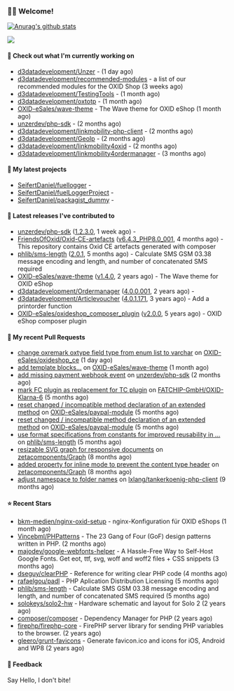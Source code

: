 ### 🙋🏻 Welcome!

[![Anurag's github stats](https://github-readme-stats.vercel.app/api?username=seifertdaniel&show_icons=true&count_private=true)](https://github.com/anuraghazra/github-readme-stats)

![](https://github-profile-summary-cards.vercel.app/api/cards/profile-details?username=SeifertDaniel&theme=vue)

#### 👷 Check out what I'm currently working on

- [d3datadevelopment/Unzer](https://github.com/d3datadevelopment/Unzer) -  (1 day ago)
- [d3datadevelopment/recommended-modules](https://github.com/d3datadevelopment/recommended-modules) - a list of our recommended modules for the OXID Shop (3 weeks ago)
- [d3datadevelopment/TestingTools](https://github.com/d3datadevelopment/TestingTools) -  (1 month ago)
- [d3datadevelopment/oxtotp](https://github.com/d3datadevelopment/oxtotp) -  (1 month ago)
- [OXID-eSales/wave-theme](https://github.com/OXID-eSales/wave-theme) - The Wave theme for OXID eShop (1 month ago)
- [unzerdev/php-sdk](https://github.com/unzerdev/php-sdk) -  (2 months ago)
- [d3datadevelopment/linkmobility-php-client](https://github.com/d3datadevelopment/linkmobility-php-client) -  (2 months ago)
- [d3datadevelopment/GeoIp](https://github.com/d3datadevelopment/GeoIp) -  (2 months ago)
- [d3datadevelopment/linkmobility4oxid](https://github.com/d3datadevelopment/linkmobility4oxid) -  (2 months ago)
- [d3datadevelopment/linkmobility4ordermanager](https://github.com/d3datadevelopment/linkmobility4ordermanager) -  (3 months ago)

#### 🌱 My latest projects

- [SeifertDaniel/fuellogger](https://github.com/SeifertDaniel/fuellogger) - 
- [SeifertDaniel/fuelLoggerProject](https://github.com/SeifertDaniel/fuelLoggerProject) - 
- [SeifertDaniel/packagist_dummy](https://github.com/SeifertDaniel/packagist_dummy) - 

#### 🔭 Latest releases I've contributed to

- [unzerdev/php-sdk](https://github.com/unzerdev/php-sdk) ([1.2.3.0](https://github.com/unzerdev/php-sdk/releases/tag/1.2.3.0), 1 week ago) - 
- [FriendsOfOxid/Oxid-CE-artefacts](https://github.com/FriendsOfOxid/Oxid-CE-artefacts) ([v6.4.3_PHP8.0_001](https://github.com/FriendsOfOxid/Oxid-CE-artefacts/releases/tag/v6.4.3_PHP8.0_001), 4 months ago) - This repository contains Oxid CE artefacts generated with composer
- [phlib/sms-length](https://github.com/phlib/sms-length) ([2.0.1](https://github.com/phlib/sms-length/releases/tag/2.0.1), 5 months ago) - Calculate SMS GSM 03.38 message encoding and length, and number of concatenated SMS required
- [OXID-eSales/wave-theme](https://github.com/OXID-eSales/wave-theme) ([v1.4.0](https://github.com/OXID-eSales/wave-theme/releases/tag/v1.4.0), 2 years ago) - The Wave theme for OXID eShop
- [d3datadevelopment/Ordermanager](https://github.com/d3datadevelopment/Ordermanager) ([4.0.0.001](https://github.com/d3datadevelopment/Ordermanager/releases/tag/4.0.0.001), 2 years ago) - 
- [d3datadevelopment/Articlevoucher](https://github.com/d3datadevelopment/Articlevoucher) ([4.0.1.171](https://github.com/d3datadevelopment/Articlevoucher/releases/tag/4.0.1.171), 3 years ago) - Add a printorder function
- [OXID-eSales/oxideshop_composer_plugin](https://github.com/OXID-eSales/oxideshop_composer_plugin) ([v2.0.0](https://github.com/OXID-eSales/oxideshop_composer_plugin/releases/tag/v2.0.0), 5 years ago) - OXID eShop composer plugin

#### 🔨 My recent Pull Requests

- [change oxremark oxtype field type from enum list to varchar](https://github.com/OXID-eSales/oxideshop_ce/pull/903) on [OXID-eSales/oxideshop_ce](https://github.com/OXID-eSales/oxideshop_ce) (1 day ago)
- [add template blocks...](https://github.com/OXID-eSales/wave-theme/pull/124) on [OXID-eSales/wave-theme](https://github.com/OXID-eSales/wave-theme) (1 month ago)
- [add missing payment webhook event](https://github.com/unzerdev/php-sdk/pull/117) on [unzerdev/php-sdk](https://github.com/unzerdev/php-sdk) (2 months ago)
- [mark FC plugin as replacement for TC plugin](https://github.com/FATCHIP-GmbH/OXID-Klarna-6/pull/61) on [FATCHIP-GmbH/OXID-Klarna-6](https://github.com/FATCHIP-GmbH/OXID-Klarna-6) (5 months ago)
- [reset changed / incompatible method declaration of an extended method](https://github.com/OXID-eSales/paypal-module/pull/40) on [OXID-eSales/paypal-module](https://github.com/OXID-eSales/paypal-module) (5 months ago)
- [reset changed / incompatible method declaration of an extended method](https://github.com/OXID-eSales/paypal-module/pull/39) on [OXID-eSales/paypal-module](https://github.com/OXID-eSales/paypal-module) (5 months ago)
- [use format specifications from constants for improved reusability in …](https://github.com/phlib/sms-length/pull/11) on [phlib/sms-length](https://github.com/phlib/sms-length) (5 months ago)
- [resizable SVG graph for responsive documents](https://github.com/zetacomponents/Graph/pull/37) on [zetacomponents/Graph](https://github.com/zetacomponents/Graph) (8 months ago)
- [added property for inline mode to prevent the content type header](https://github.com/zetacomponents/Graph/pull/36) on [zetacomponents/Graph](https://github.com/zetacomponents/Graph) (8 months ago)
- [adjust namespace to folder names](https://github.com/lxlang/tankerkoenig-php-client/pull/1) on [lxlang/tankerkoenig-php-client](https://github.com/lxlang/tankerkoenig-php-client) (9 months ago)

#### ⭐ Recent Stars

- [bkm-medien/nginx-oxid-setup](https://github.com/bkm-medien/nginx-oxid-setup) - nginx-Konfiguration für OXID eShops (1 month ago)
- [Vincebml/PHPatterns](https://github.com/Vincebml/PHPatterns) - The 23 Gang of Four (GoF) design patterns written in PHP. (2 months ago)
- [majodev/google-webfonts-helper](https://github.com/majodev/google-webfonts-helper) - A Hassle-Free Way to Self-Host Google Fonts. Get eot, ttf, svg, woff and woff2 files &#43; CSS snippets (3 months ago)
- [dseguy/clearPHP](https://github.com/dseguy/clearPHP) - Reference for writing clear PHP code  (4 months ago)
- [rafaelgou/padl](https://github.com/rafaelgou/padl) - PHP Aplication Distribution Licensing (5 months ago)
- [phlib/sms-length](https://github.com/phlib/sms-length) - Calculate SMS GSM 03.38 message encoding and length, and number of concatenated SMS required (5 months ago)
- [solokeys/solo2-hw](https://github.com/solokeys/solo2-hw) - Hardware schematic and layout for Solo 2 (2 years ago)
- [composer/composer](https://github.com/composer/composer) - Dependency Manager for PHP (2 years ago)
- [firephp/firephp-core](https://github.com/firephp/firephp-core) - FirePHP server library for sending PHP variables to the browser. (2 years ago)
- [gleero/grunt-favicons](https://github.com/gleero/grunt-favicons) - Generate favicon.ico and icons for iOS, Android and WP8 (2 years ago)

#### 💬 Feedback

Say Hello, I don't bite!

